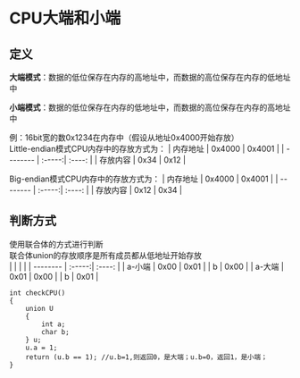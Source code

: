 # CPU大端和小端

## 定义</br>
**大端模式**：数据的低位保存在内存的高地址中，而数据的高位保存在内存的低地址中

**小端模式**：数据的低位保存在内存的低地址中，而数据的高位保存在内存的高地址中

例：16bit宽的数0x1234在内存中（假设从地址0x4000开始存放）</br>
Little-endian模式CPU内存中的存放方式为：
| 内存地址        | 0x4000   |  0x4001  |
| --------   | :-----:| :----:  |
| 存放内容     | 0x34 |   0x12     |

Big-endian模式CPU内存中的存放方式为：
| 内存地址        | 0x4000   |  0x4001  |
| --------   | :-----:| :----:  |
| 存放内容     | 0x12 |   0x34     |

## 判断方式
使用联合体的方式进行判断</br>
联合体union的存放顺序是所有成员都从低地址开始存放</br>
|      |  |        |
| --------   | :-----:| :----:  |
| a-小端     | 0x00 |   0x01     |
| b    | 0x00 |
| a-大端     | 0x01 |   0x00     |
| b    | 0x01 |

    int checkCPU()
    {
        union U
        { 
            int a;
            char b;
        } u;
        u.a = 1;
        return (u.b == 1); //u.b=1,则返回0，是大端；u.b=0，返回1，是小端；
    }

